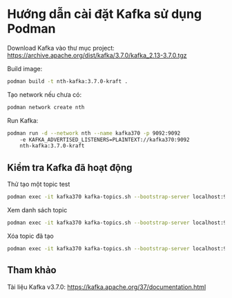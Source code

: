 # Hướng dẫn cài đặt Kafka sử dụng Podman

Download Kafka vào thư mục project: https://archive.apache.org/dist/kafka/3.7.0/kafka_2.13-3.7.0.tgz

Build image:

```bash
podman build -t nth-kafka:3.7.0-kraft .
```

Tạo network nếu chưa có:

```bash
podman network create nth
```

Run Kafka:

```bash
podman run -d --network nth --name kafka370 -p 9092:9092 
    -e KAFKA_ADVERTISED_LISTENERS=PLAINTEXT://kafka370:9092
    nth-kafka:3.7.0-kraft
```

## Kiểm tra Kafka đã hoạt động

Thử tạo một topic test

```bash
podman exec -it kafka370 kafka-topics.sh --bootstrap-server localhost:9092 --create --topic test --partitions 1 --replication-factor 1
```

Xem danh sách topic

```bash
podman exec -it kafka370 kafka-topics.sh --bootstrap-server localhost:9092 --list
```

Xóa topic đã tạo

```bash
podman exec -it kafka370 kafka-topics.sh --bootstrap-server localhost:9092 --delete --topic test
```

## Tham khảo

Tài liệu Kafka v3.7.0: https://kafka.apache.org/37/documentation.html